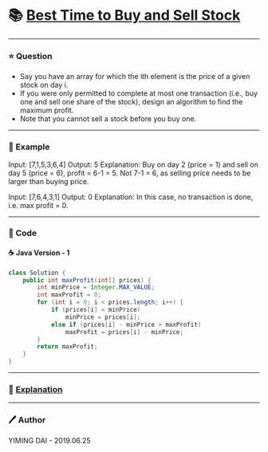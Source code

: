 # :books: [Best Time to Buy and Sell Stock](https://leetcode.com/problems/best-time-to-buy-and-sell-stock/description/)

---

### :star: Question
- Say you have an array for which the ith element is the price of a given stock on day i.
- If you were only permitted to complete at most one transaction (i.e., buy one and sell one share of the stock), design an algorithm to find the maximum profit.
- Note that you cannot sell a stock before you buy one.

---

### :car: Example
Input: [7,1,5,3,6,4]
Output: 5
Explanation: Buy on day 2 (price = 1) and sell on day 5 (price = 6), profit = 6-1 = 5.
             Not 7-1 = 6, as selling price needs to be larger than buying price.

Input: [7,6,4,3,1]
Output: 0
Explanation: In this case, no transaction is done, i.e. max profit = 0.

---

### :hammer: Code
#### :coffee: Java Version - 1
```java
class Solution {
    public int maxProfit(int[] prices) {
        int minPrice = Integer.MAX_VALUE;
        int maxProfit = 0;
        for (int i = 0; i < prices.length; i++) {
            if (prices[i] < minPrice)
                minPrice = prices[i];
            else if (prices[i] - minPrice > maxProfit)
                maxProfit = prices[i] - minPrice;
        }
        return maxProfit;
    }
}
```

---

### :pencil: [Explanation](https://leetcode.com/problems/best-time-to-buy-and-sell-stock/solution/)

---

### :pen: Author
YIMING DAI - 2019.06.25
